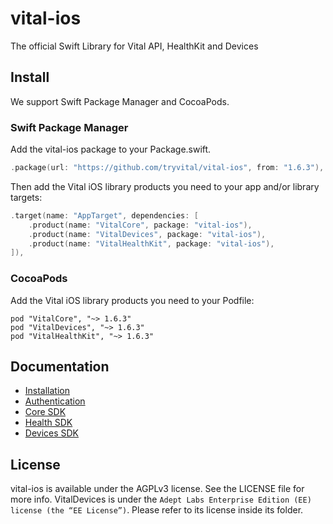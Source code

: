 # vital-ios

The official Swift Library for Vital API, HealthKit and Devices

## Install

We support Swift Package Manager and CocoaPods.

### Swift Package Manager

Add the vital-ios package to your Package.swift.

```swift
.package(url: "https://github.com/tryvital/vital-ios", from: "1.6.3"),
```

Then add the Vital iOS library products you need to your app and/or library targets:

```swift
.target(name: "AppTarget", dependencies: [
    .product(name: "VitalCore", package: "vital-ios"),
    .product(name: "VitalDevices", package: "vital-ios"),
    .product(name: "VitalHealthKit", package: "vital-ios"),
]),
```

### CocoaPods

Add the Vital iOS library products you need to your Podfile:

```
pod "VitalCore", "~> 1.6.3"
pod "VitalDevices", "~> 1.6.3"
pod "VitalHealthKit", "~> 1.6.3"
```

## Documentation

* [Installation](https://docs.tryvital.io/wearables/sdks/installation)
* [Authentication](https://docs.tryvital.io/wearables/sdks/authentication)
* [Core SDK](https://docs.tryvital.io/wearables/sdks/vital-core)
* [Health SDK](https://docs.tryvital.io/wearables/sdks/vital-health)
* [Devices SDK](https://docs.tryvital.io/wearables/sdks/vital-devices)

## License

vital-ios is available under the AGPLv3 license. See the LICENSE file for more info. VitalDevices is under the `Adept Labs Enterprise Edition (EE) license (the “EE License”)`. Please refer to its license inside its folder.
